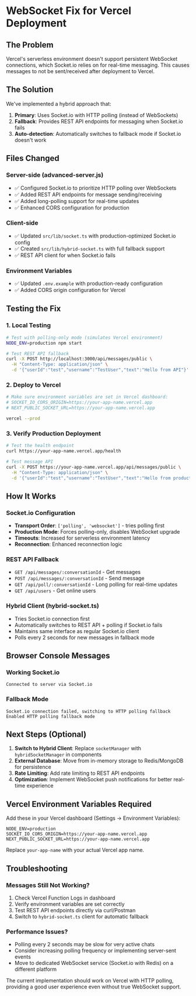# WebSocket Fix for Vercel Deployment

## The Problem
Vercel's serverless environment doesn't support persistent WebSocket connections, which Socket.io relies on for real-time messaging. This causes messages to not be sent/received after deployment to Vercel.

## The Solution
We've implemented a hybrid approach that:

1. **Primary**: Uses Socket.io with HTTP polling (instead of WebSockets)
2. **Fallback**: Provides REST API endpoints for messaging when Socket.io fails
3. **Auto-detection**: Automatically switches to fallback mode if Socket.io doesn't work

## Files Changed

### Server-side (advanced-server.js)
- ✅ Configured Socket.io to prioritize HTTP polling over WebSockets
- ✅ Added REST API endpoints for message sending/receiving
- ✅ Added long-polling support for real-time updates
- ✅ Enhanced CORS configuration for production

### Client-side 
- ✅ Updated `src/lib/socket.ts` with production-optimized Socket.io config
- ✅ Created `src/lib/hybrid-socket.ts` with full fallback support
- ✅ REST API client for when Socket.io fails

### Environment Variables
- ✅ Updated `.env.example` with production-ready configuration
- ✅ Added CORS origin configuration for Vercel

## Testing the Fix

### 1. Local Testing
```bash
# Test with polling-only mode (simulates Vercel environment)
NODE_ENV=production npm start

# Test REST API fallback
curl -X POST http://localhost:3000/api/messages/public \
  -H "Content-Type: application/json" \
  -d '{"userId":"test","username":"TestUser","text":"Hello from API"}'
```

### 2. Deploy to Vercel
```bash
# Make sure environment variables are set in Vercel dashboard:
# SOCKET_IO_CORS_ORIGIN=https://your-app-name.vercel.app
# NEXT_PUBLIC_SOCKET_URL=https://your-app-name.vercel.app

vercel --prod
```

### 3. Verify Production Deployment
```bash
# Test the health endpoint
curl https://your-app-name.vercel.app/health

# Test message API
curl -X POST https://your-app-name.vercel.app/api/messages/public \
  -H "Content-Type: application/json" \
  -d '{"userId":"test","username":"TestUser","text":"Hello from production API"}'
```

## How It Works

### Socket.io Configuration
- **Transport Order**: `['polling', 'websocket']` - tries polling first
- **Production Mode**: Forces polling-only, disables WebSocket upgrade
- **Timeouts**: Increased for serverless environment latency
- **Reconnection**: Enhanced reconnection logic

### REST API Fallback
- `GET /api/messages/:conversationId` - Get messages
- `POST /api/messages/:conversationId` - Send message  
- `GET /api/poll/:conversationId` - Long polling for real-time updates
- `GET /api/users` - Get online users

### Hybrid Client (hybrid-socket.ts)
- Tries Socket.io connection first
- Automatically switches to REST API + polling if Socket.io fails
- Maintains same interface as regular Socket.io client
- Polls every 2 seconds for new messages in fallback mode

## Browser Console Messages

### Working Socket.io
```
Connected to server via Socket.io
```

### Fallback Mode
```
Socket.io connection failed, switching to HTTP polling fallback
Enabled HTTP polling fallback mode
```

## Next Steps (Optional)

1. **Switch to Hybrid Client**: Replace `socketManager` with `hybridSocketManager` in components
2. **External Database**: Move from in-memory storage to Redis/MongoDB for persistence
3. **Rate Limiting**: Add rate limiting to REST API endpoints
4. **Optimization**: Implement WebSocket push notifications for better real-time experience

## Vercel Environment Variables Required

Add these in your Vercel dashboard (Settings → Environment Variables):

```
NODE_ENV=production
SOCKET_IO_CORS_ORIGIN=https://your-app-name.vercel.app
NEXT_PUBLIC_SOCKET_URL=https://your-app-name.vercel.app
```

Replace `your-app-name` with your actual Vercel app name.

## Troubleshooting

### Messages Still Not Working?
1. Check Vercel Function Logs in dashboard
2. Verify environment variables are set correctly
3. Test REST API endpoints directly via curl/Postman
4. Switch to `hybrid-socket.ts` client for automatic fallback

### Performance Issues?
- Polling every 2 seconds may be slow for very active chats
- Consider increasing polling frequency or implementing server-sent events
- Move to dedicated WebSocket service (Socket.io with Redis) on a different platform

The current implementation should work on Vercel with HTTP polling, providing a good user experience even without true WebSocket support.
